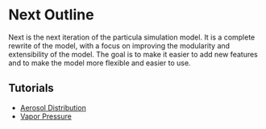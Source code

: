 # Next Outline

Next is the next iteration of the particula simulation model. It is a complete rewrite of the model, with a focus on improving the modularity and extensibility of the model. The goal is to make it easier to add new features and to make the model more flexible and easier to use.

## Tutorials

- [Aerosol Distribution](Tutorials/Aerosol_Distributions.ipynb)
- [Vapor Pressure](Tutorials/next_vapor_pressure.ipynb)
